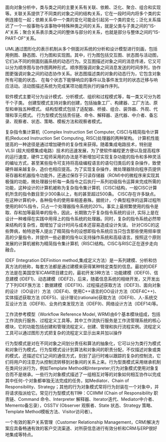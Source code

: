 面向对象分析中，类与类之间的主要关系有关联、依赖、泛化、聚合、组合和实现等。关联关系提供了不同类的对象之间的结构关系，它在一段时间内将多个类的实例连接在一起；依赖关系中一个类的变化可能会引起另一个类的变化；泛化关系描迟了一个一般事物与该事物中特殊种类之间的关系，就是父类与子类之间的“IS-A”关系；聚合关系表示类之间的整体与部分的关系，也就是部分与整体之间的“IS-PART-OF”关系。

UML通过图形化的表示机制从多个侧面对系统的分析和设计模型进行刻画，包括用例图、静态图、行为图和实现图。其中，行为图包括交互图、状态图与活动图，它们从不同的侧面刻画系统的动态行为。交互图描述对象之间的消息传递，它又可以分为顺序图与协作图两种形式。顺序图强调对象之间消息发送的时间序列，协作图更强调对象之间的动态协作关系。状态图描述类的对象的动态行为，它包含对象所有可能的状态、 
在每个状态下能够响应的事件以及事件发生时的状态迁移与响应活动。活动图描述系统为完成某项功能而执行的操作序列。

软件模式主要可分为设计模式、分析模式、组织和过程模式等，每一类又可分为若干个子类。
创建型模式支持对象的创建，包括抽象工厂、构建器、工厂方法、原型和单独五种模式。
结构型模式包括了适配器、桥接、组合、装饰器、外观、代理和享元模式。 
行为型模式包括责任链、命令、解释器、迭代器、中介者、备忘录、观察者、状态、策略、模板方法和观察者模式。
 
 复杂指令集计算机（Complex Instruction Set Computer, CISC)与精简指令计算机(Reduced Instruction Set Computing, RISC)处理器的两种架构。
计算机性能提高的一种途径是通过增加硬件的复杂性来获得。随着集成电路技术，特别是VLSI (超大规模集成电路）技术的迅速发展，为了使软件编程更方便以及提高程序的运行速度，硬件工程师采用的办法是不断增加可实现复杂功能的指令和多种灵活的编址方式，甚至某些指令可支持将高级编程语言的语句归类后的复杂操作，致使硬件越来越复杂，造价也相应提高。为了实现复杂操作，微处理器除向程序员提供哥存器和机器指令功能外，还通过保存于只读存储器（ROM)中的微程序来实现其极强的功能，微处理器分析每一条指令之后执行一系列初级指令运算来完成所需的功能，这种设计的计算机被称为复杂指令集计算机（CISC)结构，一般CISC计算机所含的指令数目至少300条以上，有的甚至超过500条。
CISC存在许多缺点。在这种计算机中，各种指令的使用率相差悬殊。据统计，个典型程序的运算过程所使用的80%指令，只占一个处理器指令系统的20%。事实上最频繁使用的指令是取、存和加等最简单的指令，因此，长期致力于复杂指令系统的设计, 实际上是在设计一种难得在实践中用得上的指令系统的处理器。同时，复杂的指令系统必然带来结构的复杂性，既增加了设计时间与成本还容易造成设计失误。
针对CISC的这些弊病，帕特逊等人提出了精简指令的设想即指令系统应当只包含那些使用频率很高的少量指令，并提供一些必要的指令以支持操作系统和高级语言。按照这个原则发展的计算机被称为精简指令集计算机（RISC)结构。CISC与RISC正在逐步走向融合。


IDEF (Integration DEFinition method,集成定义方法）是一系列建模、分析和仿真方法的统称，每套方法都是通过建模来获得某种特定类型的信息。最初的IDEF方法是在美国空军ICAM项目建立的，最初开发3种方法：功能建模（IDEF0)、信息建模 (IDEF1)、动态建模（IDEF2)，后来，随着信息系统的相继开发，又开发出了下列IDEF族方法：数据建模（IDEF1X)、过程描述获取方法（IDEF3)、面向对象的设计（OO设计）方法（IDEF4)、使用C++语言的OO设计方法（IDEF4C++)、实体描述获取方法 (IDEF5)、设计理论(rationale)获取方法（IDEF6)、人-系统交互设计方法（IDEF8)、业务约束发现方法（IDEF9)、网络设计方法（IDEF14)等。
 

 工作流参考模型（Workflow Reference Model, WRM)由6个基本模块组成，包括工作流执行服务、过程定义工具等。其中工作流执行服务是工作流管理系统的核心模块，它的功能包括创建和管理流程定义，创建、管理和执行流程实例。流程定义工具可以通过图形方式把复杂的流程定义显示出来并加以操作

 行为型模式是对在不同对象之间划分责任和算法的抽象化，它可以分为类行为模式和对象行为模式。行为型模式设计到算法和对象间的职责分配，不仅描述对象或类的模式，还描述它们之间的通信方式，刻划了运行时难以跟踪的复杂的控制流，它们将用户的注意力从控制流转移到对象间的关系上来。行为型类模式采用继承机制在类间分派行为，例如Template Method和Interpreter;行为对象模式使用对象复合而不是继承。一些行为对象模式描述了一组相互对等的对象如何相互协作以完成其中任何-个对象都单独无法完成的任务，如Mediator、Chain of Responsibility、Strategy；其他的行为对象模式常将行为封装在一个对象中，并将请求指派给它。常见行为型模式有11种：CCIIMM (Chain of Responsibility 职责链、Command 命令、Interpreter 解释器、Iterator迭代、Mediator中介者、Memento备忘录），OSSTV (Observer 观察者、State 状态、Strategy 策略、Template Method模板方法、Visitor访问者）。


一个有效的客户关系管理（Customer Relationship Management，CRM)解决方案应具备畅通有效的客户交流渠道、对所获信息进行有效分析和CRM与ERP很好地集成等特点。